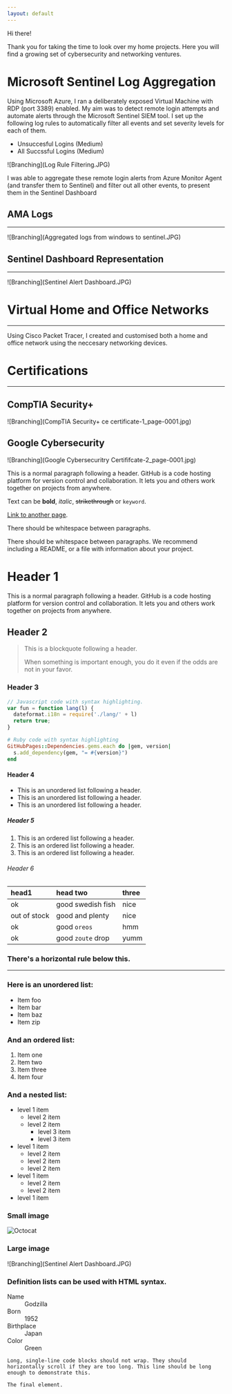 ```yaml
---
layout: default
---
```



Hi there! 

Thank you for taking the time to look over my home projects. Here you will find a growing set of cybersecurity and networking ventures.



# Microsoft Sentinel Log Aggregation

Using Microsoft Azure, I ran a deliberately exposed Virtual Machine with RDP (port 3389) enabled. My aim was to detect remote login attempts and automate alerts through the Microsoft Sentinel SIEM tool. I set up the following log rules to automatically filter all events and set severity levels for each of them.

- Unsuccesful Logins (Medium)
- All Succssful Logins (Medium)

![Branching](Log Rule Filtering.JPG)


I was able to aggregate these remote login alerts from Azure Monitor Agent (and transfer them to Sentinel) and filter out all other events, to present them in the Sentinel Dashboard

## AMA Logs 
* * *
![Branching](Aggregated logs from windows to sentinel.JPG)



## Sentinel Dashboard Representation
* * *
![Branching](Sentinel Alert Dashboard.JPG)

# Virtual Home and Office Networks
***

Using Cisco Packet Tracer, I created and customised both a home and office network using the neccesary networking devices.


 
# Certifications
* * *
## CompTIA Security+
![Branching](CompTIA Security+ ce certificate-1_page-0001.jpg)

## Google Cybersecurity
![Branching](Google Cybersecuritry Certififcate-2_page-0001.jpg)



This is a normal paragraph following a header. GitHub is a code hosting platform for version control and collaboration. It lets you and others work together on projects from anywhere.

Text can be **bold**, _italic_, ~~strikethrough~~ or `keyword`.

[Link to another page](./another-page.html).

There should be whitespace between paragraphs.

There should be whitespace between paragraphs. We recommend including a README, or a file with information about your project.

# Header 1

This is a normal paragraph following a header. GitHub is a code hosting platform for version control and collaboration. It lets you and others work together on projects from anywhere.

## Header 2

> This is a blockquote following a header.
>
> When something is important enough, you do it even if the odds are not in your favor.

### Header 3

```js
// Javascript code with syntax highlighting.
var fun = function lang(l) {
  dateformat.i18n = require('./lang/' + l)
  return true;
}
```

```ruby
# Ruby code with syntax highlighting
GitHubPages::Dependencies.gems.each do |gem, version|
  s.add_dependency(gem, "= #{version}")
end
```

#### Header 4

*   This is an unordered list following a header.
*   This is an unordered list following a header.
*   This is an unordered list following a header.

##### Header 5

1.  This is an ordered list following a header.
2.  This is an ordered list following a header.
3.  This is an ordered list following a header.

###### Header 6

| head1        | head two          | three |
|:-------------|:------------------|:------|
| ok           | good swedish fish | nice  |
| out of stock | good and plenty   | nice  |
| ok           | good `oreos`      | hmm   |
| ok           | good `zoute` drop | yumm  |

### There's a horizontal rule below this.

* * *

### Here is an unordered list:

*   Item foo
*   Item bar
*   Item baz
*   Item zip

### And an ordered list:

1.  Item one
1.  Item two
1.  Item three
1.  Item four

### And a nested list:

- level 1 item
  - level 2 item
  - level 2 item
    - level 3 item
    - level 3 item
- level 1 item
  - level 2 item
  - level 2 item
  - level 2 item
- level 1 item
  - level 2 item
  - level 2 item
- level 1 item

### Small image

![Octocat](https://github.githubassets.com/images/icons/emoji/octocat.png)

### Large image

![Branching](Sentinel Alert Dashboard.JPG)


### Definition lists can be used with HTML syntax.

<dl>
<dt>Name</dt>
<dd>Godzilla</dd>
<dt>Born</dt>
<dd>1952</dd>
<dt>Birthplace</dt>
<dd>Japan</dd>
<dt>Color</dt>
<dd>Green</dd>
</dl>

```
Long, single-line code blocks should not wrap. They should horizontally scroll if they are too long. This line should be long enough to demonstrate this.
```

```
The final element.
```
